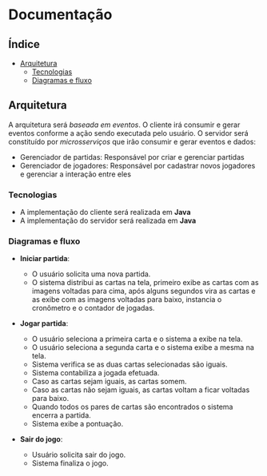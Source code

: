 # Documentação

## Índice
* [Arquitetura](#arquitetura)
    * [Tecnologias](#tecnologias)
    * [Diagramas e fluxo](#diagramas-e-fluxo)


## Arquitetura

A arquitetura será *baseada em eventos*.
O cliente irá consumir e gerar eventos conforme a ação sendo executada pelo usuário.
O servidor será constituído por *microsserviços* que irão consumir e gerar eventos e dados:
- Gerenciador de partidas: Responsável por criar e gerenciar partidas
- Gerenciador de jogadores: Responsável por cadastrar novos jogadores e gerenciar a interação entre eles

### Tecnologias

- A implementação do cliente será realizada em **Java**
- A implementação do servidor será realizada em **Java**

### Diagramas e fluxo

* **Iniciar partida**: 
    - O usuário solicita uma nova partida.
    - O sistema distribui as cartas na tela, primeiro exibe as cartas com as imagens voltadas para cima, após alguns segundos vira as cartas e as exibe com as imagens voltadas para baixo, instancia o cronômetro e o contador de jogadas.

* **Jogar partida**: 
    - O usuário seleciona a primeira carta e o sistema a exibe na tela.
    - O usuário seleciona a segunda carta e o sistema exibe a mesma na tela.
    - Sistema verifica se as duas cartas selecionadas são iguais. 
    - Sistema contabiliza a jogada efetuada.
    - Caso as cartas sejam iguais, as cartas somem.
    - Caso as cartas não sejam iguais, as cartas voltam a ficar voltadas para baixo.
    - Quando todos os pares de cartas são encontrados o sistema encerra a partida.
    - Sistema exibe a pontuação.

* **Sair do jogo**: 
    - Usuário solicita sair do jogo.
    - Sistema finaliza o jogo.
